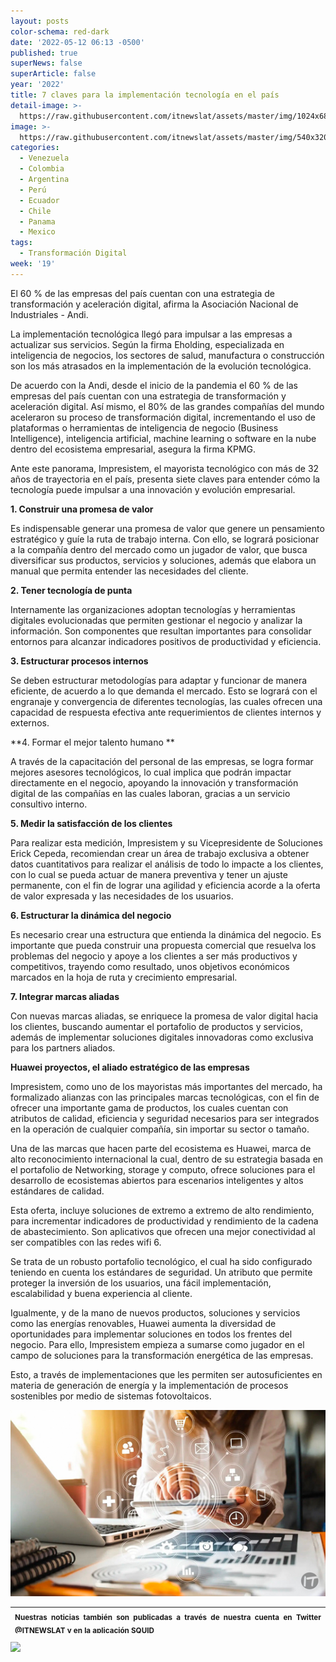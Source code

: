 ```yaml
---
layout: posts
color-schema: red-dark
date: '2022-05-12 06:13 -0500'
published: true
superNews: false
superArticle: false
year: '2022'
title: 7 claves para la implementación tecnología en el país
detail-image: >-
  https://raw.githubusercontent.com/itnewslat/assets/master/img/1024x680/mujer-con-table-g.jpg
image: >-
  https://raw.githubusercontent.com/itnewslat/assets/master/img/540x320/mujer-con-table-p.jpg
categories:
  - Venezuela
  - Colombia
  - Argentina
  - Perú
  - Ecuador
  - Chile
  - Panama
  - Mexico
tags:
  - Transformación Digital
week: '19'
---
```

El 60 % de las empresas del país cuentan con una estrategia de transformación y aceleración digital, afirma la Asociación Nacional de Industriales - Andi.

La implementación tecnológica llegó para impulsar a las empresas a actualizar sus servicios. Según la firma Eholding, especializada en inteligencia de negocios, los sectores de salud, manufactura o construcción son los más atrasados en la implementación de la evolución tecnológica.

De acuerdo con la Andi, desde el inicio de la pandemia el 60 % de las empresas del país cuentan con una estrategia de transformación y aceleración digital.  Así mismo, el 80% de las grandes compañías del mundo aceleraron su proceso de transformación digital, incrementando el uso de plataformas o herramientas de inteligencia de negocio (Business Intelligence), inteligencia artificial, machine learning o software en la nube dentro del ecosistema empresarial, asegura la firma KPMG.

Ante este panorama, Impresistem, el mayorista tecnológico con más de 32 años de trayectoria en el país, presenta siete claves para entender cómo la tecnología puede impulsar a una innovación y evolución empresarial. 

**1.	Construir una promesa de valor**

Es indispensable generar una promesa de valor que genere un pensamiento estratégico y guíe la ruta de trabajo interna. Con ello, se logrará posicionar a la compañía dentro del mercado como un jugador de valor, que busca diversificar sus productos, servicios y soluciones, además que elabora un manual que permita entender las necesidades del cliente. 

**2.	Tener tecnología de punta**

Internamente las organizaciones adoptan tecnologías y herramientas digitales evolucionadas que permiten gestionar el negocio y analizar la información. Son componentes que resultan importantes para consolidar entornos para alcanzar indicadores positivos de productividad y eficiencia. 

**3.	Estructurar procesos internos**

Se deben estructurar metodologías para adaptar y funcionar de manera eficiente, de acuerdo a lo que demanda el mercado. Esto se logrará con el engranaje y convergencia de diferentes tecnologías, las cuales ofrecen una capacidad de respuesta efectiva ante requerimientos de clientes internos y externos. 

**4.	Formar el mejor talento humano **

A través de la capacitación del personal de las empresas, se logra formar mejores asesores tecnológicos, lo cual implica que podrán impactar directamente en el negocio, apoyando la innovación y transformación digital de las compañías en las cuales laboran, gracias a un servicio consultivo interno. 

**5.	Medir la satisfacción de los clientes**

Para realizar esta medición, Impresistem y su Vicepresidente de Soluciones Erick Cepeda, recomiendan crear un área de trabajo exclusiva a obtener datos cuantitativos para realizar el análisis de todo lo impacte a los clientes, con lo cual se pueda actuar de manera preventiva y tener un ajuste permanente, con el fin de lograr una agilidad y eficiencia acorde a la oferta de valor expresada y las necesidades de los usuarios. 
 
**6.	Estructurar la dinámica del negocio**

Es necesario crear una estructura que entienda la dinámica del negocio. Es importante que pueda construir una propuesta comercial que resuelva los problemas del negocio y apoye a los clientes a ser más productivos y competitivos, trayendo como resultado, unos objetivos económicos marcados en la hoja de ruta y crecimiento empresarial. 

**7.	Integrar marcas aliadas**

Con nuevas marcas aliadas, se enriquece la promesa de valor digital hacia los clientes, buscando aumentar el portafolio de productos y servicios, además de implementar soluciones digitales innovadoras como exclusiva para los partners aliados.

**Huawei proyectos, el aliado estratégico de las empresas**

Impresistem, como uno de los mayoristas más importantes del mercado, ha formalizado alianzas con las principales marcas tecnológicas, con el fin de ofrecer una importante gama de productos, los cuales cuentan con atributos de calidad, eficiencia y seguridad necesarios para ser integrados en la operación de cualquier compañía, sin importar su sector o tamaño. 

Una de las marcas que hacen parte del ecosistema es Huawei, marca de alto reconocimiento internacional la cual, dentro de su estrategia basada en el portafolio de Networking, storage y computo, ofrece soluciones para el desarrollo de ecosistemas abiertos para escenarios inteligentes y altos estándares de calidad.

Esta oferta, incluye soluciones de extremo a extremo de alto rendimiento, para incrementar indicadores de productividad y rendimiento de la cadena de abastecimiento. Son aplicativos que ofrecen una mejor conectividad al ser compatibles con las redes wifi 6. 

Se trata de un robusto portafolio tecnológico, el cual ha sido configurado teniendo en cuenta los estándares de seguridad. Un atributo que permite proteger la inversión de los usuarios, una fácil implementación, escalabilidad y buena experiencia al cliente. 

Igualmente, y de la mano de nuevos productos, soluciones y servicios como las energías renovables, Huawei aumenta la diversidad de oportunidades para implementar soluciones en todos los frentes del negocio. Para ello, Impresistem empieza a sumarse como jugador en el campo de soluciones para la transformación energética de las empresas. 

Esto, a través de implementaciones que les permiten ser autosuficientes en materia de generación de energía y la implementación de procesos sostenibles por medio de sistemas fotovoltaicos. 

![](https://raw.githubusercontent.com/itnewslat/assets/master/img/540x320/mujer-con-table-p.jpg)

<table style="height: 42px;" width="569">
<tbody>
<tr>
<td style="text-align: justify;"><sub><strong>Nuestras noticias también son publicadas a través de nuestra cuenta en Twitter <a href="https://twitter.com/itnewslat?lang=es">@ITNEWSLAT</a> y en la aplicación <a href="https://squidapp.co/en/">SQUID</a></strong></sub></td>
</tr>
</tbody>
</table>

<img src="https://tracker.metricool.com/c3po.jpg?hash=56f88a41e39ab42c063cc51676587a04"/>